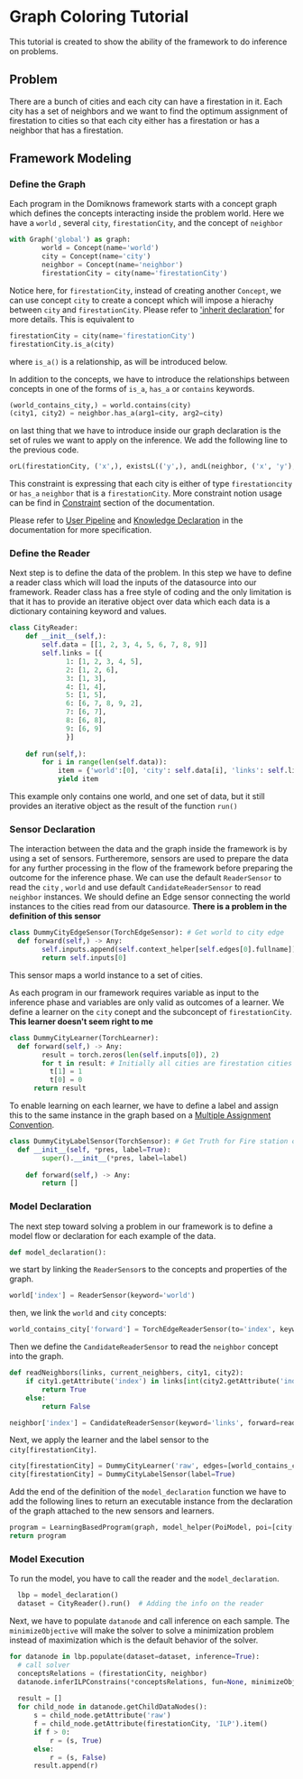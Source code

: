 # Graph Coloring Tutorial
This tutorial is created to show the ability of the framework to do inference on problems. 
## Problem
There are a bunch of cities and each city can have a firestation in it. Each city has a set of neighbors and we want to find the optimum assignment of firestation to cities so that each city either has a firestation or has a neighbor that has a firestation. 

## Framework Modeling
### Define the Graph
Each program in the Domiknows framework starts with a concept graph which defines the concepts interacting inside the problem world. 
Here we have a `world` , several `city`, `firestationCity`, and the concept of `neighbor`
```python
with Graph('global') as graph:  
        world = Concept(name='world')  
        city = Concept(name='city')    
        neighbor = Concept(name='neighbor')            
        firestationCity = city(name='firestationCity')
```
Notice here, for `firestationCity`, instead of creating another `Concept`, we can use concept `city` to create a concept which will impose a hierachy between `city` and `firestationCity`. Please refer to ['inherit declaration'](/docs/KNOWLEDGE.md#inherit-declaration) for more details. This is equivalent to
```python
firestationCity = city(name='firestationCity')
firestationCity.is_a(city)
```
where `is_a()` is a relationship, as will be introduced below.

In addition to the concepts, we have to introduce the relationships between concepts in one of the forms of `is_a`, `has_a` or `contains` keywords. 
```python
(world_contains_city,) = world.contains(city)  
(city1, city2) = neighbor.has_a(arg1=city, arg2=city)  
```

on last thing that we have to introduce inside our graph declaration is the set of rules we want to apply on the inference.
We add the following line to the previous code.
``` python 
orL(firestationCity, ('x',), existsL(('y',), andL(neighbor, ('x', 'y'), firestationCity, ('y',))), ('x',))
```
This constraint is expressing that each city is either of type `firestationcity` or `has_a` `neighbor` that is a `firestationCity`.
More constraint notion usage can be find in [Constraint](docs/KNOWLEDGE.md#constraints) section of the documentation.

Please refer to [User Pipeline](/docs/PIPELINE.md#1-knowledge-declaration) and [Knowledge Declaration](/docs/KNOWLEDGE.md) in the documentation for more specification.

### Define the Reader
Next step is to define the data of the problem. In this step we have to define a reader class which will load the inputs of the datasource into our framework. Reader class has a free style of coding and the only limitation is that it has to provide an iterative object over data which each data is a dictionary containing keyword and values. 
```python
class CityReader:  
    def __init__(self,):  
        self.data = [[1, 2, 3, 4, 5, 6, 7, 8, 9]]  
        self.links = [{  
	          1: [1, 2, 3, 4, 5],  
			  2: [1, 2, 6],  
			  3: [1, 3],  
			  4: [1, 4],  
			  5: [1, 5],  
			  6: [6, 7, 8, 9, 2],  
			  7: [6, 7],  
			  8: [6, 8],  
			  9: [6, 9]  
			  }]  
  
    def run(self,):  
        for i in range(len(self.data)):  
            item = {'world':[0], 'city': self.data[i], 'links': self.links[i]}  
            yield item
```     
This example only contains one world, and one set of data, but it still provides an iterative object as the result of the function `run()`

### Sensor Declaration
The interaction between the data and the graph inside the framework is by using a set of sensors. Furtheremore, sensors are used to prepare the data for any further processing in the flow of the framework before preparing the outcome for the inference phase. 
We can use the default `ReaderSensor` to read the `city` , `world` and use default `CandidateReaderSensor` to read `neighbor` instances.
We should define an Edge sensor connecting the world instances to the cities read from our datasource. 
**There is a problem in the definition of this sensor**
```python
class DummyCityEdgeSensor(TorchEdgeSensor): # Get world to city edge  
  def forward(self,) -> Any:  
        self.inputs.append(self.context_helper[self.edges[0].fullname])  
        return self.inputs[0]
```
This sensor  maps a world instance to a set of cities. 

As each program in our framework requires variable as input to the inference phase and variables are only valid as outcomes of a learner. We define a learner on the `city` conept and the subconcept of `firestationCity`.
**This learner doesn't seem right to me**
```python
class DummyCityLearner(TorchLearner):
  def forward(self,) -> Any:  
        result = torch.zeros(len(self.inputs[0]), 2)  
        for t in result: # Initially all cities are firestation cities  
		  t[1] = 1  
		  t[0] = 0  
	  return result
  ```
To enable learning on each learner, we have to define a label and assign this to the same instance in the graph based on a [Multiple Assignment Convention](/docs/MODEL.md#multiple-assigment-convention). 
```python
class DummyCityLabelSensor(TorchSensor): # Get Truth for Fire station classification  
  def __init__(self, *pres, label=True):  
        super().__init__(*pres, label=label)  
  
    def forward(self,) -> Any:  
        return []
```    

### Model Declaration
The next step toward solving a problem in our framework is to define a model flow or declaration for each example of the data.
```python
def model_declaration():
```
we start by linking the `ReaderSensor`s to the concepts and properties of the graph.
```python
world['index'] = ReaderSensor(keyword='world')
```
then, we link the `world` and `city` concepts:
```python
world_contains_city['forward'] = TorchEdgeReaderSensor(to='index', keyword='city', mode='forward')
```
Then we define the `CandidateReaderSensor` to read the `neighbor` concept into the graph.
```python
def readNeighbors(links, current_neighbers, city1, city2):
    if city1.getAttribute('index') in links[int(city2.getAttribute('index'))]:
        return True
    else:
        return False

neighbor['index'] = CandidateReaderSensor(keyword='links', forward=readNeighbors)
```
Next, we apply the learner and the label sensor to the `city[firestationCity]`.
```python
city[firestationCity] = DummyCityLearner('raw', edges=[world_contains_city['forward'], neighbor['raw']])  
city[firestationCity] = DummyCityLabelSensor(label=True)
```
Add the end of the definition of the `model_declaration` function we have to add the following lines to return an executable instance from the declaration of the graph attached to the new sensors and learners.
```python
program = LearningBasedProgram(graph, model_helper(PoiModel, poi=[city[firestationCity], neighbor['index']]))
return program
```
  
  ### Model Execution
  To run the model, you have to call the reader and the `model_declaration`.
```python
  lbp = model_declaration()  
  dataset = CityReader().run()  # Adding the info on the reader
```
Next, we have to populate `datanode` and call inference on each sample. The `minimizeObjective` will make the solver to solve a minimization problem instead of maximization which is the default behavior of the solver.
```python
for datanode in lbp.populate(dataset=dataset, inference=True):  
  # call solver  
  conceptsRelations = (firestationCity, neighbor)    
  datanode.inferILPConstrains(*conceptsRelations, fun=None, minimizeObjective=True)   
  
  result = []  
  for child_node in datanode.getChildDataNodes():  
      s = child_node.getAttribute('raw')  
      f = child_node.getAttribute(firestationCity, 'ILP').item()  
      if f > 0:  
          r = (s, True)  
      else:  
          r = (s, False)  
      result.append(r)
```   
